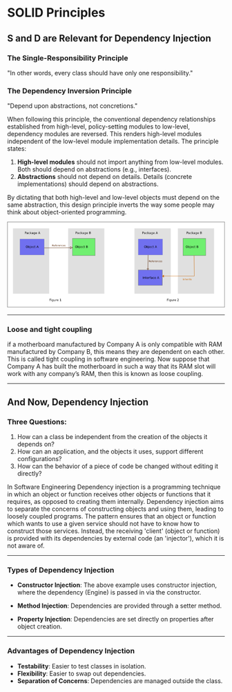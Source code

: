# SOLID Principles

## S and D are Relevant for Dependency Injection

### The Single-Responsibility Principle
"In other words, every class should have only one responsibility."

### The Dependency Inversion Principle
"Depend upon abstractions, not concretions."

When following this principle, the conventional dependency relationships established from high-level, policy-setting modules to low-level, dependency modules are reversed. This renders high-level modules independent of the low-level module implementation details. The principle states:

1. **High-level modules** should not import anything from low-level modules. Both should depend on abstractions (e.g., interfaces).
2. **Abstractions** should not depend on details. Details (concrete implementations) should depend on abstractions.

By dictating that both high-level and low-level objects must depend on the same abstraction, this design principle inverts the way some people may think about object-oriented programming.

![Dependency Inversion](Dependency_inversion.png)

---

### Loose and tight coupling
if a motherboard manufactured by Company A is only compatible with RAM manufactured by Company B, this means they are dependent on each other. This is called tight coupling in software engineering. Now suppose that Company A has built the motherboard in such a way that its RAM slot will work with any company’s RAM, then this is known as loose coupling.

---

## And Now, Dependency Injection

### Three Questions:
1. How can a class be independent from the creation of the objects it depends on?
2. How can an application, and the objects it uses, support different configurations?
3. How can the behavior of a piece of code be changed without editing it directly?

In Software Engineering Dependency injection is a programming technique in which an object or function receives other objects or functions that it requires, as opposed to creating them internally. Dependency injection aims to separate the concerns of constructing objects and using them, leading to loosely coupled programs. The pattern ensures that an object or function which wants to use a given service should not have to know how to construct those services. Instead, the receiving 'client' (object or function) is provided with its dependencies by external code (an 'injector'), which it is not aware of.

---

### Types of Dependency Injection
- **Constructor Injection**: The above example uses constructor injection, where the dependency (Engine) is passed in via the constructor.
  
- **Method Injection**: Dependencies are provided through a setter method.
  
- **Property Injection**: Dependencies are set directly on properties after object creation.

---

### Advantages of Dependency Injection
- **Testability**: Easier to test classes in isolation.
- **Flexibility**: Easier to swap out dependencies.
- **Separation of Concerns**: Dependencies are managed outside the class.
